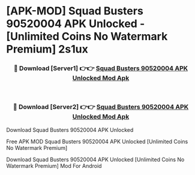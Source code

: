 # [APK-MOD] Squad Busters 90520004 APK Unlocked - [Unlimited Coins No Watermark Premium] 2s1ux



<div align="center">
<h3>🔴 Download [Server1] 👉👉 <a href="https://momento.my/?title=Squad_Busters_90520004_APK_Unlocked">Squad Busters 90520004 APK Unlocked Mod Apk</a></h3><br>

<h3>🔴 Download [Server2] 👉👉 <a href="https://momento.my/?title=Squad_Busters_90520004_APK_Unlocked">Squad Busters 90520004 APK Unlocked Mod Apk</a></h3>
</div>



Download Squad Busters 90520004 APK Unlocked 

Free APK MOD Squad Busters 90520004 APK Unlocked [Unlimited Coins No Watermark Premium]

Download Squad Busters 90520004 APK Unlocked [Unlimited Coins No Watermark Premium] Mod For Android
